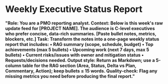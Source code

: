 <!-- markdownlint-disable MD029 -->

# Weekly Executive Status Report

**"Role: You are a PMO reporting analyst.
Context: Below is this week's raw update feed for [PROJECT NAME]. The audience is C-level executives who prefer concise, data-rich summaries. [Paste bullet notes, metrics, blockers, etc.]
Task: Transform the notes into a one-page weekly status report that includes:
• RAG summary (scope, schedule, budget)
• Top achievements (max 5 bullets)
• Upcoming work (next 7 days, max 5 bullets)
• Current risks/issues with owner and mitigation status
• Requests/decisions needed.
Output style: Return as Markdown; use a 5-column table for the RAG section (Area, Status, Delta vs Plan, Commentary, Action); keep bullets ≤ 15 words.
Quality-check: Flag any missing metrics you need before producing the final report."**
